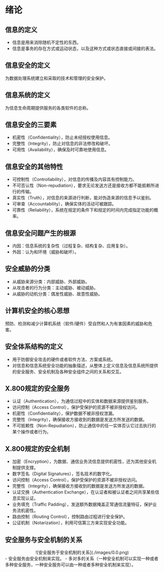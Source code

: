 # 绪论
## 信息的定义
- 信息是用来消除随机不定性的东西。
- 信息是事务的存在方式或运动状态，以及这种方式或状态直接或间接的表法。
## 信息安全的定义
为数据处理系统建立和采取的技术和管理的安全保护。
## 信息系统的定义
为信息生命周期提供服务的各类软件的总称。
## 信息安全的三要素
- 机密性（Confidentiality），防止未经授权使用信息。
- 完整性（Integrity），防止对信息的非法修改和破坏。
- 可用性（Availability），确保及时可靠地使用信息。
## 信息安全的其他特性
- 可控制性（Controllability），对信息的传播及内容具有控制能力。
- 不可否认性（Non-repudiation），要求无论发送方还是接收方都不能抵赖所进行的传输。
- 真实性（Truth），对信息的来源进行判断，能对伪造来源的信息予以鉴别。
- 可审查（Accountability），确保实体的活动可被跟踪。
- 可靠性（Reliability），系统在规定的条件下和规定的时间内完成指定功能的概率。
## 信息安全问题产生的根源
- 内因：信息系统的复杂性（过程复杂、结构复杂、应用复杂）。
- 外因：认为和环境（威胁和破坏）。
## 安全威胁的分类
- 从威胁来源分类：内部威胁、外部威胁。
- 从攻击者的行为分类：主动威胁、被动威胁。
- 从威胁的动机分类：偶发性威胁、故意性威胁。
## 计算机安全的核心思想
预防、检测和减少计算机系统（软件/硬件）受自然和人为有害因素的威胁和危害。
## 安全体系结构的定义
- 用于防御安全攻击的硬件或者软件方法、方案或系统。
- 对信息和信息系统安全功能的抽象描述，从整体上定义信息及信息系统所提供的安全服务、安全机制及各种安全组件之间的关系和交互。
## X.800规定的安全服务
- 认证（Authentication），为通信过程中的实体和数据来源提供鉴别服务。
- 访问控制（Access Control），保护受保护的资源不被非授权访问。
- 机密性（Confidentiality），保护数据不被非授权泄漏。
- 完整性（Integrity），确保接收方接收到的数据是发送方所发送的数据。
- 不可抵赖性（Non-Repudiation），防止通信中的任一实体否认它过去执行的某个操作或者行为。
## X.800规定的安全机制
- 加密（Encryption），为数据、通信业务流信息提供机密性，还为其他安全机制提供支撑。
- 数字签名（Digital Signatures），签名技术的数字化。
- 访问控制（Access Control），保护受保护的资源不被非授权访问。
- 完整性（Integrity），确保接收方接收到的数据是发送方所发送的数据。
- 认证交换（Authentication Exchange），在认证者和被认证者之间共享某些信息实现认证。
- 业务填充（Traffic Padding），发送额外数据掩盖正常通信流量特征，保护业务流机密性。
- 路由控制（Routing Control），控制路由过程进行安全保护。
- 公证机制（Notarization），利用可信第三方来实现安全功能。
## 安全服务与安全机制的关系
<div align=center>![安全服务于安全机制的关系](./images/0.0.png)</div>
- 安全服务由安全机制来实现。
- 多对多的关系（一种安全机制可以实现一种或者多种安全服务，一种安全服务可以由一种或者多种安全机制来实现）。
